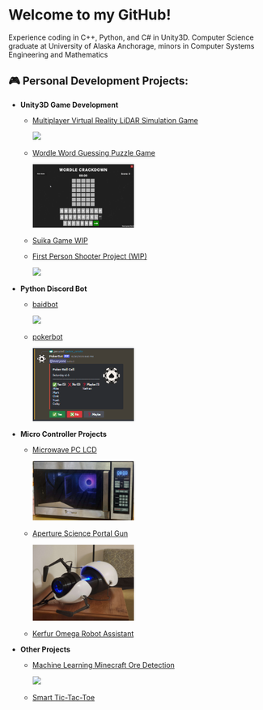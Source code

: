 <h1>Welcome to my GitHub!</h1>
Experience coding in C++, Python, and C# in Unity3D. Computer Science graduate at University of Alaska Anchorage, minors in Computer Systems Engineering and Mathematics

<h2>🎮 Personal Development Projects:</h2>

- <b>Unity3D Game Development</b>
  - [Multiplayer Virtual Reality LiDAR Simulation Game](https://github.com/Git-baid/VRChat-LiDAR)
  
    <img src="https://github.com/CVScholtisek/VRChat-LiDAR/raw/main/deepdarkbutton.gif" width = 200>
  - [Wordle Word Guessing Puzzle Game](https://github.com/CodeBusters-Wordle-Crackdown/WordleCrackdown)
    
    <img src="https://github.com/CodeBusters-Wordle-Crackdown/WordleCrackdown/blob/main/wordle.gif" width = 200>
  - [Suika Game WIP](https://github.com/Git-baid/SpaceSuikaGame)
    
  - [First Person Shooter Project (WIP)](https://github.com/Git-baid/First-Person-Shooter)
 
    <img src="https://github.com/Git-baid/First-Person-Shooter/blob/main/317939051-7a70f9ff-5ed2-47d1-a41e-bf1209dcb9fb.png" width = 200>
    
- <b>Python Discord Bot</b>
  - [baidbot](https://github.com/Git-baid/baidbotDiscord)

    <img src="https://raw.githubusercontent.com/CVScholtisek/baidbotDiscord/master/memeDemonstration.gif" width = 200>

  - [pokerbot](https://github.com/Git-baid/pokerbot)

    <img src="https://github.com/Git-baid/pokerbot/blob/master/image.png" width=200>
  
- <b>Micro Controller Projects</b>
  - [Microwave PC LCD](https://github.com/Git-baid/Microwave-PC-LCD/tree/main)
 
    <img src="https://github.com/Git-baid/Microwave-PC-LCD/blob/main/Screenshot%202025-07-17%20143044.png" width = 200>
  
  - [Aperture Science Portal Gun](https://github.com/Git-baid/PortalGun/tree/main)
 
    <img src="https://github.com/Git-baid/PortalGun/blob/main/PortalGunPhotos/20231025_005635.jpg" width = 200>

  - [Kerfur Omega Robot Assistant](https://github.com/Git-baid/Kerfus)

- <b>Other Projects</b>
  - [Machine Learning Minecraft Ore Detection](https://github.com/Git-baid/MinecraftOreDetection)

    <img src="https://github.com/Git-baid/MinecraftOreDetection/blob/main/Minecraft%20Ore%20Detection%20(1).gif" width = 200>
    
  - [Smart Tic-Tac-Toe](https://github.com/Git-baid/CS201-Project)
